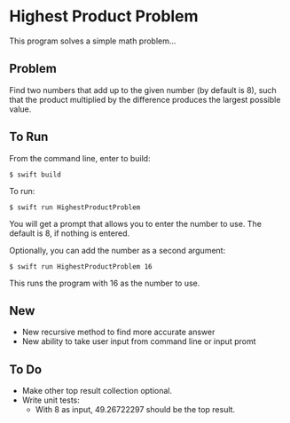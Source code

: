 #  Highest Product Problem
This program solves a simple math problem...

## Problem
Find two numbers that add up to the given number (by default is 8), such that the product multiplied by the difference produces the largest possible value.

## To Run
From the command line, enter to build:

`$ swift build`

To run:

`$ swift run HighestProductProblem`

You will get a prompt that allows you to enter the number to use. The default is 8, if nothing is entered.

Optionally, you can add the number as a second argument:

`$ swift run HighestProductProblem 16`

This runs the program with 16 as the number to use.


## New
- New recursive method to find more accurate answer
- New ability to take user input from command line or input promt

## To Do
- Make other top result collection optional.
- Write unit tests:
    - With 8 as input, 49.26722297 should be the top result.
